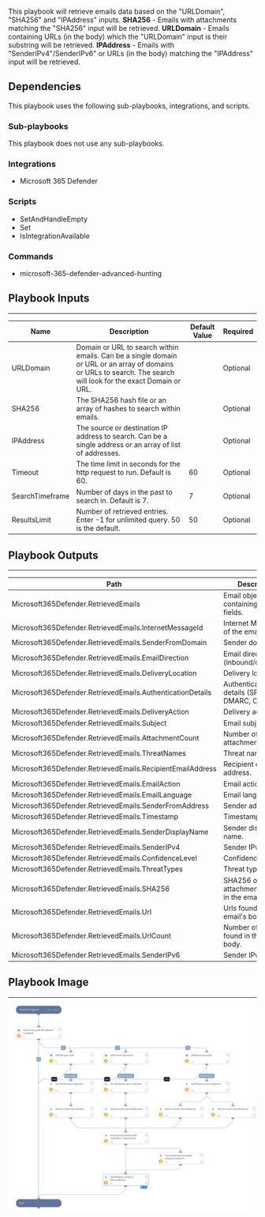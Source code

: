 This playbook will retrieve emails data based on the "URLDomain", "SHA256" and "IPAddress" inputs.
**SHA256** - Emails with attachments matching the "SHA256" input will be retrieved.
**URLDomain** - Emails containing URLs (in the body) which the "URLDomain" input is their substring will be retrieved.
**IPAddress** - Emails with "SenderIPv4"/SenderIPv6" or URLs (in the body) matching the "IPAddress" input will be retrieved.

## Dependencies
This playbook uses the following sub-playbooks, integrations, and scripts.

### Sub-playbooks
This playbook does not use any sub-playbooks.

### Integrations
* Microsoft 365 Defender

### Scripts
* SetAndHandleEmpty
* Set
* IsIntegrationAvailable

### Commands
* microsoft-365-defender-advanced-hunting

## Playbook Inputs
---

| **Name** | **Description** | **Default Value** | **Required** |
| --- | --- | --- | --- |
| URLDomain | Domain or URL to search within emails. Can be a single domain or URL or an array of domains or URLs to search. The search will look for the exact Domain or URL. |  | Optional |
| SHA256 | The SHA256 hash file or an array of hashes to search within emails. |  | Optional |
| IPAddress | The source or destination IP address to search. Can be a single address or an array of list of addresses. |  | Optional |
| Timeout | The time limit in seconds for the http request to run. Default is 60. | 60 | Optional |
| SearchTimeframe | Number of days in the past to search in. Default is 7. | 7 | Optional |
| ResultsLimit | Number of retrieved entries.  Enter -1 for unlimited query. 50 is the default. | 50 | Optional |

## Playbook Outputs
---

| **Path** | **Description** | **Type** |
| --- | --- | --- |
| Microsoft365Defender.RetrievedEmails | Email objects containing relevant fields. | string |
| Microsoft365Defender.RetrievedEmails.InternetMessageId | Internet Message ID of the email. | string |
| Microsoft365Defender.RetrievedEmails.SenderFromDomain | Sender domain. | string |
| Microsoft365Defender.RetrievedEmails.EmailDirection | Email direction \(inbound/outbound\). | string |
| Microsoft365Defender.RetrievedEmails.DeliveryLocation | Delivery location. | string |
| Microsoft365Defender.RetrievedEmails.AuthenticationDetails | Authentication details \(SPF, DKIM, DMARC, CompAuth\) | string |
| Microsoft365Defender.RetrievedEmails.DeliveryAction | Delivery action. | string |
| Microsoft365Defender.RetrievedEmails.Subject | Email subject. | string |
| Microsoft365Defender.RetrievedEmails.AttachmentCount | Number of attachments. | string |
| Microsoft365Defender.RetrievedEmails.ThreatNames | Threat names. | string |
| Microsoft365Defender.RetrievedEmails.RecipientEmailAddress | Recipient email address. | string |
| Microsoft365Defender.RetrievedEmails.EmailAction | Email action. | string |
| Microsoft365Defender.RetrievedEmails.EmailLanguage | Email language. | string |
| Microsoft365Defender.RetrievedEmails.SenderFromAddress | Sender address. | string |
| Microsoft365Defender.RetrievedEmails.Timestamp | Timestamp. | string |
| Microsoft365Defender.RetrievedEmails.SenderDisplayName | Sender display name. | string |
| Microsoft365Defender.RetrievedEmails.SenderIPv4 | Sender IPv4 | string |
| Microsoft365Defender.RetrievedEmails.ConfidenceLevel | Confidence level | string |
| Microsoft365Defender.RetrievedEmails.ThreatTypes | Threat types | string |
| Microsoft365Defender.RetrievedEmails.SHA256 | SHA256 of the attachments \(if exist in the email\). | string |
| Microsoft365Defender.RetrievedEmails.Url | Urls found in the email's body. | string |
| Microsoft365Defender.RetrievedEmails.UrlCount | Number of URLs found in the email's body. | string |
| Microsoft365Defender.RetrievedEmails.SenderIPv6 | Sender IPv6. | unknown |

## Playbook Image
---
![Microsoft 365 Defender - Indicators Hunt](../doc_files/Microsoft_365_Defender_-_Emails_Indicators_Hunt.png)